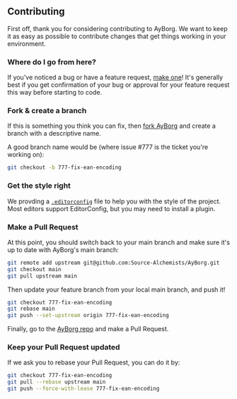 ## Contributing

First off, thank you for considering contributing to AyBorg. We want to keep it as easy as possible to contribute changes that get things working in your environment.

### Where do I go from here?

If you've noticed a bug or have a feature request, [make one](https://github.com/Source-Alchemists/AyBorg/issues/new)! It's generally best if you get confirmation of your bug or approval for your feature request this way before starting to code.

### Fork & create a branch

If this is something you think you can fix, then [fork AyBorg](https://github.com/Source-Alchemists/AyBorg/fork) and create a branch with a descriptive name.

A good branch name would be (where issue #777 is the ticket you're working on):

```sh
git checkout -b 777-fix-ean-encoding
```

### Get the style right

We provding a [`.editorconfig`](https://editorconfig.org/) file to help you with the style of the project. Most editors support EditorConfig, but you may need to install a plugin.

### Make a Pull Request

At this point, you should switch back to your main branch and make sure it's up to date with AyBorg's main branch:

```sh
git remote add upstream git@github.com:Source-Alchemists/AyBorg.git
git checkout main
git pull upstream main
```

Then update your feature branch from your local main branch, and push it!

```sh
git checkout 777-fix-ean-encoding
git rebase main
git push --set-upstream origin 777-fix-ean-encoding
```

Finally, go to the [AyBorg repo](https://github.com/Source-Alchemists/AyBorg) and make a Pull Request.

### Keep your Pull Request updated

If we ask you to rebase your Pull Request, you can do it by:

```sh
git checkout 777-fix-ean-encoding
git pull --rebase upstream main
git push --force-with-lease 777-fix-ean-encoding
```
